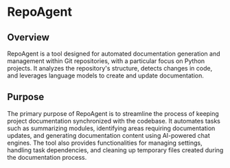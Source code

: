 # RepoAgent
## Overview
RepoAgent is a tool designed for automated documentation generation and management within Git repositories, with a particular focus on Python projects. It analyzes the repository's structure, detects changes in code, and leverages language models to create and update documentation.

## Purpose
The primary purpose of RepoAgent is to streamline the process of keeping project documentation synchronized with the codebase. It automates tasks such as summarizing modules, identifying areas requiring documentation updates, and generating documentation content using AI-powered chat engines. The tool also provides functionalities for managing settings, handling task dependencies, and cleaning up temporary files created during the documentation process.